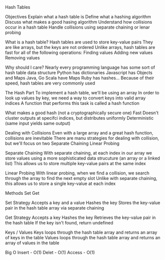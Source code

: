 Hash Tables

Objectives
    Explain what a hash table is
    Define what a hashing algorithm
    Discuss what makes a good hasing algorithm
    Understand how collisions occur in a hash table
    Handle collisions using separate chaining or lenar probing

What is a hash table?
    Hash tables are used to store key-value pairs
    They are like arrays, but the keys are not ordered
    Unlike arrays, hash tables are fast for all of the following operations:
        Finding values
        Adding new values
        Removing values

Why should I care?
    Nearly every programming language has some sort of hash table data structure
        Python has dictionaries
        Javascript has Objects and Maps
        Java, Go Scala have Maps
        Ruby has hashes...
    Because of their speed, hash tables are very commonly used        

The Hash Part
    To implement a hash table, we'll be using an array
    In order to look up values by key, we need a way to convert keys into valid array indices
    A function that performs this task is called a hash function    

What makes a good hash (not a cryptographically secure one)
    Fast
    Doesn't cluster outputs at specifci indices, but distributes uniformly
    Deterministic (same input yields same output)

Dealing with Collisions
    Even with a large array and a great hash function, collisions are inevitable
    There are manu strategies for dealing with collision, but we'll focus on two
        Separate Chaining
        Linear Probing

Separate Chaining
    With separate chaining, at each index in our array we store values using a more sophisticated data strucuture (an array or a linked list)
    This allows us to store multiple key-value pairs at the same index

Linear Probing
    With linear probing, when we find a collision, we search through the array to find the next empty slot
    Unlike with separate chaining, this allows us to store a single key-value at each index

Methods
    Set
    Get

Set Strategy
    Accepts a key and a value
    Hashes the key
    Stores the key-value pair in the hash table array via separate chaining

Get Strategy
    Accepts a key
    Hashes the key
    Retrieves the key-value pair in the hash table
    If the key isn't found, return undefined


Keys / Values
    Keys loops through the hash table array and returns an array of keys in the table
    Values loops through the hash table array and returns an array of values in the table


Big O
    Insert - O(1)
    Delet - O(1)
    Access - O(1)